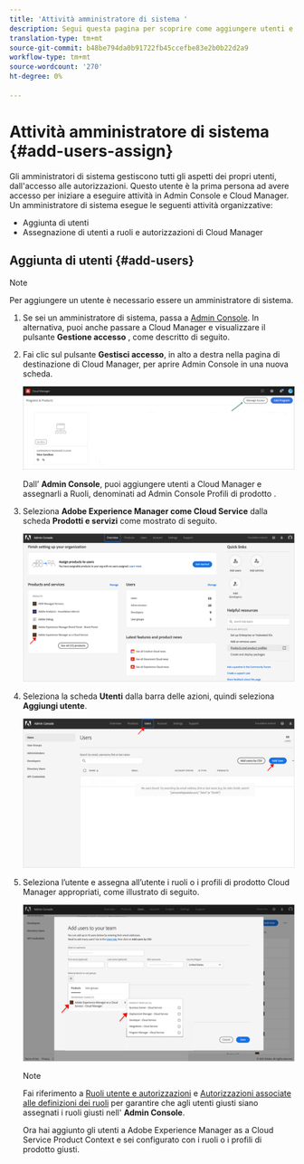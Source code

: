 ```yaml
---
title: 'Attività amministratore di sistema '
description: Segui questa pagina per scoprire come aggiungere utenti e assegnarli ai ruoli di Cloud Manager come amministratore di sistema
translation-type: tm+mt
source-git-commit: b48be794da0b91722fb45ccefbe83e2b0b22d2a9
workflow-type: tm+mt
source-wordcount: '270'
ht-degree: 0%

---
```



# Attività amministratore di sistema {#add-users-assign}

Gli amministratori di sistema gestiscono tutti gli aspetti dei propri utenti, dall&#39;accesso alle autorizzazioni. Questo utente è la prima persona ad avere accesso per iniziare a eseguire attività in Admin Console e Cloud Manager.
Un amministratore di sistema esegue le seguenti attività organizzative:

* Aggiunta di utenti
* Assegnazione di utenti a ruoli e autorizzazioni di Cloud Manager

## Aggiunta di utenti {#add-users}

>[!NOTE]
>Per aggiungere un utente è necessario essere un amministratore di sistema.

1. Se sei un amministratore di sistema, passa a [Admin Console](https://adminconsole.adobe.com). In alternativa, puoi anche passare a Cloud Manager e visualizzare il pulsante **Gestione accesso** , come descritto di seguito.

1. Fai clic sul pulsante **Gestisci accesso**, in alto a destra nella pagina di destinazione di Cloud Manager, per aprire Admin Console in una nuova scheda.

   ![](/help/onboarding/getting-access-to-aem-in-cloud/assets/sys-admin5.png)

   Dall’ **Admin Console**, puoi aggiungere utenti a Cloud Manager e assegnarli a Ruoli, denominati ad Admin Console Profili di prodotto .

1. Seleziona **Adobe Experience Manager come Cloud Service** dalla scheda **Prodotti e servizi** come mostrato di seguito.

   ![](/help/onboarding/what-is-required/assets/admin-console-1.png)

1. Seleziona la scheda **Utenti** dalla barra delle azioni, quindi seleziona **Aggiungi utente**.

   ![](/help/onboarding/what-is-required/assets/admin-console-2.png)

1. Seleziona l’utente e assegna all’utente i ruoli o i profili di prodotto Cloud Manager appropriati, come illustrato di seguito.

   ![](/help/onboarding/what-is-required/assets/admin-console-3.png)

   >[!NOTE]
   >Fai riferimento a [Ruoli utente e autorizzazioni](#user-roles) e [Autorizzazioni associate alle definizioni dei ruoli](#permissions) per garantire che agli utenti giusti siano assegnati i ruoli giusti nell&#39; **Admin Console**.

   Ora hai aggiunto gli utenti a Adobe Experience Manager as a Cloud Service Product Context e sei configurato con i ruoli o i profili di prodotto giusti.

